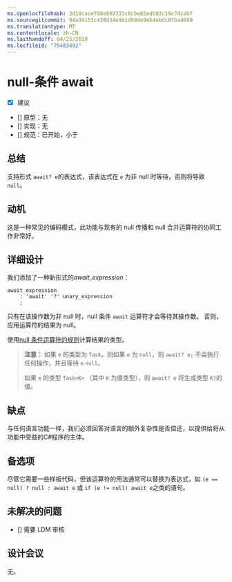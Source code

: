 ```yaml
---
ms.openlocfilehash: 3d10cacef98e802333c8cbe65edb93c19c74cabf
ms.sourcegitcommit: 94a3d151c438d34ede1d99de9eb4ebdc07ba4699
ms.translationtype: MT
ms.contentlocale: zh-CN
ms.lasthandoff: 04/25/2019
ms.locfileid: "79483492"
---
```

# <a name="null-conditional-await"></a>null-条件 await

* [x] 建议
* [] 原型：无
* [] 实现：无
* [] 规范：已开始，小于

## <a name="summary"></a>总结
[summary]: #summary

支持形式 `await? e`的表达式，该表达式在 `e` 为非 null 时等待，否则将导致 `null`。

## <a name="motivation"></a>动机
[motivation]: #motivation

这是一种常见的编码模式，此功能与现有的 null 传播和 null 合并运算符的协同工作非常好。

## <a name="detailed-design"></a>详细设计
[design]: #detailed-design

我们添加了一种新形式的*await_expression*：

```antlr
await_expression
    : 'await' '?' unary_expression
    ;
```

只有在该操作数为非 null 时，null 条件 `await` 运算符才会等待其操作数。 否则，应用运算符的结果为 null。

使用[null 条件运算符的规则](https://github.com/dotnet/csharplang/blob/master/spec/expressions.md#null-conditional-operator)计算结果的类型。

> **注意：** 如果 `e` 的类型为 `Task`，则如果 `e` 为 `null`，则 `await? e;` 不会执行任何操作，并且等待 `e` `null`。
>
> 如果 `e` 的类型 `Task<K>` （其中 `K` 为值类型），则 `await? e` 将生成类型 `K?`的值。

## <a name="drawbacks"></a>缺点
[drawbacks]: #drawbacks

与任何语言功能一样，我们必须回答对语言的额外复杂性是否偿还，以提供给将从功能中受益的C#程序的主体。

## <a name="alternatives"></a>备选项
[alternatives]: #alternatives

尽管它需要一些样板代码，但该运算符的用法通常可以替换为表达式，如 `(e == null) ? null : await e` 或 `if (e != null) await e`之类的语句。

## <a name="unresolved-questions"></a>未解决的问题
[unresolved]: #unresolved-questions

- [] 需要 LDM 审核

## <a name="design-meetings"></a>设计会议

无。
